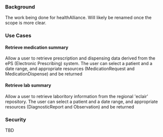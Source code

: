### Background
The work being done for healthAlliance. Will likely be renamed once the scope is more clear.

### Use Cases

#### Retrieve medication summary
Allow a user to retrieve prescription and dispensing data derived from the ePS (Electronic Prescribing) system. The user can select a patient and a date range, and appropriate resources (MedicationRequest and MedicationDispense) and be returned

#### Retrieve lab summary
Allow a user to retrieve laboritory information from the regional 'eclair' repository. The user can select a patient and a date range, and appropriate resources (DiagnosticReport and Observation) and be returned

### Security
TBD

